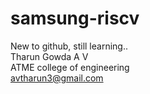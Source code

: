 # samsung-riscv<br>
New to github, still learning..<br>
Tharun Gowda A V<br>
ATME college of engineering<br>
avtharun3@gmail.com<br>
